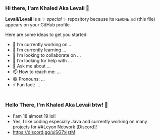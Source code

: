 ### Hi there, I'am Khaled Aka Levaii 👋


**Levaii/Levaii** is a ✨ _special_ ✨ repository because its `README.md` (this file) appears on your GitHub profile.

Here are some ideas to get you started:

- 🔭 I’m currently working on ...
- 🌱 I’m currently learning ...
- 👯 I’m looking to collaborate on ...
- 🤔 I’m looking for help with ...
- 💬 Ask me about ...
- 📫 How to reach me: ...
- 😄 Pronouns: ...
- ⚡ Fun fact: ...
#
#
#
### Hello There, I'm Khaled Aka Levaii btw! 👋

- I'am 18 almost 19 lol!
- Yes, I like coding especially Java and currently working on many projects for ##Leyon Network [Discord]!
- https://discord.gg/ujSG7xjstM


